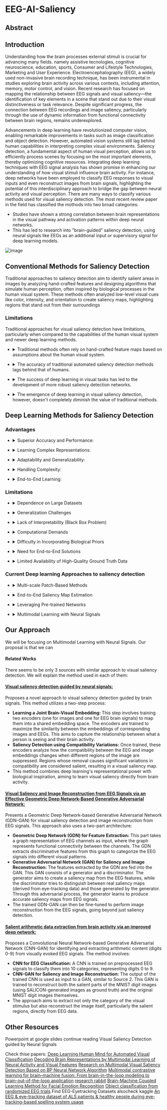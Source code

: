 # EEG-AI-Saliency

## Abstract



## Introduction
Understanding how the brain processes external stimuli is crucial for advancing many fields. namely assistive tecnologies, cognitive neuroscience, education, sports, Consumer and Lifestyle Technologies, Marketing and User Experience. 
Electroencephalography (EEG), a widely used non-invasive brain recording technique, has been instrumental in studies exploring brain activity across various contexts, including attention, memory, motor control, and vision. 
Recent research has focused on mapping the relationship between EEG signals and visual saliency—the identification of key elements in a scene that stand out due to their visual distinctiveness or task relevance. Despite significant progress, the connection between EEG recordings and image saliency, particularly through the use of dynamic information from functional connectivity between brain regions, remains underexplored.

Advancements in deep learning have revolutionized computer vision, enabling remarkable improvements in tasks such as image classification and object detection. However, automated vision systems still lag behind human capabilities in interpreting complex visual environments. Saliency detection, a fundamental aspect of human visual perception, allows us to efficiently process scenes by focusing on the most important elements, thereby optimizing cognitive resources. Integrating deep learning techniques with EEG signal analysis has shown promise in enhancing our understanding of how visual stimuli influence brain activity. For instance, deep networks have been employed to classify EEG responses to visual inputs and even reconstruct images from brain signals, highlighting the potential of this interdisciplinary approach to bridge the gap between neural activity and visual perception.
There are many ways to classify various methods used for visual saliency detection.
The most recent review paper in the field has classified the mothods into two broad categories:
- Studies have shown a strong correlation between brain representations in the visual pathway and activation patterns within deep neural networks.
- This has led to research into "brain-guided" saliency detection, using neural signals like EEGs as an additional input or supervisory signal for deep learning models.

![image](https://github.com/user-attachments/assets/9a204af3-b439-452b-87ac-53710bbe8899)


## Conventional Methods for Saliency Detection
Traditional approaches to saliency detection aim to identify salient areas in images by analyzing hand-crafted features and designing algorithms that simulate human perception, often inspired by biological processes in the human visual system. These methods often analyzed low-level visual cues like color, intensity, and orientation to create saliency maps, highlighting regions that stand out from their surroundings

### Limitations 
Traditional approaches for visual saliency detection have limitations, particularly when compared to the capabilities of the human visual system and newer deep learning methods.

- <details>
  <summary>Traditional methods often rely on hand-crafted feature maps based on assumptions about the human visual system.</summary>
  These hand-crafted features might not capture all the complexities of visual attention and saliency. For instance, early models inspired by primate visual systems used multi-scale image features to build saliency maps, even integrating biologically-inspired mechanisms to simulate attention shifts.
</details>

- <details>
  <summary>The accuracy of traditional automated saliency detection methods lags behind that of humans.</summary>
  While they provide a foundation for understanding and implementing saliency detection, their limitations become evident in complex scenarios where capturing salient objects is challenging.
</details>

- <details>
  <summary>The success of deep learning in visual tasks has led to the development of more robust saliency detection networks.</summary>
  Deep learning models can learn more complex and intricate representations from vast amounts of data, potentially surpassing the limitations of hand-crafted features. This has shifted the field towards utilizing the power of deep learning for improved saliency detection.  For example, deep learning methods like SALICON and SalNet utilize pre-trained networks and vast datasets to achieve better saliency prediction than earlier approaches.
</details>

- <details>
  <summary>The emergence of deep learning in visual saliency detection, however, doesn't completely diminish the value of traditional methods.</summary>
  These earlier approaches still provide valuable insights into the human visual system and offer a basis for comparison and further development. The field continues to advance by exploring new architectures and leveraging the strengths of both traditional and deep learning approaches.
</details>



## Deep Learning Methods for Saliency Detection

### Advantages

- <details>
  <summary>Superior Accuracy and Performance:</summary>
  Deep learning models, especially convolutional neural networks (CNNs), have consistently demonstrated superior accuracy in visual tasks like saliency prediction compared to traditional methods. This performance gap stems from deep learning's ability to learn complex representations from vast amounts of data, moving beyond the constraints of hand-crafted features.

</details>

- <details>
  <summary>Learning Complex Representations:</summary>
  Deep learning methods can automatically learn intricate and hierarchical representations of features from raw data, without the need for manual feature engineering. This data-driven approach allows them to capture subtle patterns and nuances in visual data that might be overlooked by hand-crafted features.

</details>

- <details>
  <summary>Adaptability and Generalizability:</summary>
  Once trained on a large dataset, deep learning models can be fine-tuned and adapted for different tasks and datasets.  For instance, a model pre-trained on ImageNet, a vast image database, can be effectively fine-tuned for saliency prediction on a different dataset.

</details>

- <details>
  <summary>Handling Complexity:</summary>
  Deep learning models excel in handling the complexity of real-world visual scenes. They can discern salient objects from cluttered backgrounds, a task that often poses challenges for traditional methods reliant on simpler feature representations.

</details>

- <details>
  <summary>End-to-End Learning:</summary>
  Deep learning enables end-to-end learning, where the model learns to map directly from raw input (e.g., images) to the desired output (e.g., saliency maps).  This eliminates the need for separate feature extraction and selection steps that are typical of traditional methods.
</details>

### Limitations

- <details>
  <summary>Dependence on Large Datasets</summary>
  Deep learning models, particularly CNNs, are notorious for their hunger for large labeled datasets. These models thrive on identifying patterns and features within vast amounts of data.  Collecting, annotating, and curating such datasets, especially for a nuanced task like saliency detection where ground truth data often come from eye-tracking studies, can be prohibitively expensive, time-consuming, and challenging to scale.

</details>

- <details>
  <summary>Generalization Challenges</summary>
  The impressive performance of deep learning models often stems from their ability to memorize intricate patterns within the training data. However, this can sometimes lead to overfitting, where the model excels on the training data but struggles to generalize well to unseen data or different contexts.  This is a particular concern with saliency detection, where the models need to be robust and adaptable to diverse visual scenes and variations in human attention.

</details>

- <details>
  <summary>Lack of Interpretability (Black Box Problem)</summary>
  Deep learning models, with their layered architectures and millions of parameters, are often regarded as "black boxes."  While they excel at generating accurate predictions, understanding how and why a model arrived at a specific saliency map remains a challenge. This lack of interpretability can limit our ability to trust, debug, and refine these models effectively, especially in critical applications where understanding the decision-making process is crucial.

</details>

- <details>
  <summary>Computational Demands</summary>
  Training complex deep learning models, especially with large datasets, demands significant computational resources. This can pose a barrier for researchers and developers without access to powerful hardware (GPUs) and can increase energy consumption.

</details>

- <details>
  <summary>Difficulty in Incorporating Biological Priors</summary>
  While the sources demonstrate attempts to bridge deep learning with insights from neuroscience, effectively incorporating biological priors (knowledge from human brain studies) into deep learning models for saliency detection remains a challenge. Designing architectures and training paradigms that genuinely reflect the complexities of human visual attention is an area of ongoing research.

</details>

- <details>
  <summary>Need for End-to-End Solutions</summary>
  Many current deep learning approaches for saliency detection, including those mentioned in the sources, often involve multi-stage processes. For instance,  in pre-trained models like AlexNet and GoogleNet are adapted for saliency prediction. Similarly, the proposed GDN-GAN in  involves a two-phase process of classification using a CNN followed by saliency map generation with a GAN. Achieving more streamlined end-to-end solutions where the model seamlessly learns to predict saliency directly from raw EEG signals without intermediary steps is a desirable goal.

</details>

- <details>
  <summary>Limited Availability of High-Quality Ground Truth Data</summary>
  The accuracy of saliency detection models is inherently tied to the quality and representativeness of the ground truth data they are trained on.  As mentioned earlier, obtaining accurate saliency maps usually relies on eye-tracking studies, which can be resource-intensive and prone to noise.  Developing more robust methods for acquiring and validating ground truth data is crucial for further advancing deep learning models in this domain.
</details>


### Current Deep learning Approaches to saliency detection


- <details>
  <summary>Multi-scale Patch-Based Methods</summary>
  These methods utilize CNNs to process image patches at multiple scales, capturing both global and local context for saliency prediction.
    *   The sources provide examples like SuperCNN, SALICON, and SalNet that employ this approach. 
    *   Typically, these models involve oversegmenting the input image into small regions or patches.
    *   Features are extracted from these patches using CNNs, often pre-trained on large image datasets like ImageNet for better performance.
    *   The extracted features are then fed into an MLP (Multilayer Perceptron) to determine the saliency score for each region or patch.
    *   For instance, in, Li and Yu propose a CNN that takes image regions at three different scales as input. Three subnetworks within the CNN capture features at these different scales, and the concatenated features are passed to a small MLP for saliency prediction.
 
</details>

- <details>
  <summary>End-to-End Saliency Map Estimation</summary>
  Unlike patch-based methods, some CNN-based models are designed to directly predict a saliency map for the entire input image in an end-to-end manner. These models are typically fully convolutional networks.
    *   One example is the approach by Pan et al., where a fully convolutional CNN, partly utilizing pre-trained layers, is used for saliency prediction.
    *   Another example is from Huang et al., who present a fully convolutional architecture that processes images at two different scales, leveraging deep neural networks trained for object recognition.

</details>

- <details>
  <summary>Leveraging Pre-trained Networks</summary>
   The sources emphasize the effectiveness of utilizing CNNs pre-trained for object recognition on large-scale datasets like ImageNet. This transfer learning approach allows saliency detection models to benefit from the rich feature representations learned by these pre-trained networks.
    *   Kummerer et al. demonstrate the success of this approach by employing networks pre-trained for object recognition to achieve state-of-the-art performance in fixation prediction.
    *   Similarly, Murabito et al. propose a saliency detection method driven by visual classification, highlighting the synergy between object recognition and saliency detection. 
</details>

- <details>
  <summary>Multimodal Learning with Neural Signals</summary>
  This emerging approach combines the power of deep learning with insights from neuroscience by incorporating brain activity data, like EEG signals, to guide saliency detection.
    *   The core idea is to learn a shared embedding space between visual content (images) and corresponding brain signals (EEGs). 
    *   This approach aims to capture the neural correlates of visual saliency by training models that can find correspondences between visual features and brain activity patterns.
    *   One specific method involves training two encoders, one for images and one for EEGs, to maximize the compatibility or similarity between the learned embeddings for corresponding image-EEG pairs. 
    *   Saliency is then estimated by analyzing how this compatibility score changes when different image patches are masked or suppressed at multiple scales.
    *   The sources showcase the potential of this brain-guided approach, demonstrating its ability to achieve state-of-the-art saliency detection performance without relying on direct supervision from ground-truth saliency maps.
</details>

## Our Approach
We will be focusing on Multimodal Learning with Neural Signals. Our proposal is that we can


#### Related Works
There seems to be only 3 sources with similar approach to visual saliency detection. We will explain the method used in each of them:

#### [Visual saliency detection guided by neural signals:](https://www.google.com/url?sa=t&source=web&rct=j&opi=89978449&url=https://ieeexplore.ieee.org/document/9320159&ved=2ahUKEwig94aDu-yHAxX0TKQEHTeMAf0QFnoECBMQAQ&usg=AOvVaw3ztGyfYLu_r6N34G0MAfA4)

Proposes a novel approach to visual saliency detection guided by brain signals. This method utilizes a two-step process:
* **Learning a Joint Brain-Visual Embedding:** This step involves training two encoders (one for images and one for EEG brain signals) to map them into a shared embedding space. The encoders are trained to maximize the similarity between the embeddings of corresponding images and EEGs. This aims to capture the relationship between what a person is seeing and their brain activity.  
* **Saliency Detection using Compatibility Variations:** Once trained, these encoders analyze how the compatibility between the EEG and image embeddings changes when different regions of the image are suppressed. Regions whose removal causes significant variations in compatibility are considered salient, resulting in a visual saliency map.
* This method combines deep learning's representational power with biological inspiration, aiming to learn visual saliency directly from brain activity.

#### [Visual Saliency and Image Reconstruction from EEG Signals via an Effective Geometric Deep Network-Based Generative Adversarial Network:](https://www.google.com/url?sa=t&source=web&rct=j&opi=89978449&url=https://ieeexplore.ieee.org/document/9320159&ved=2ahUKEwig94aDu-yHAxX0TKQEHTeMAf0QFnoECBMQAQ&usg=AOvVaw3ztGyfYLu_r6N34G0MAfA4)

Presents a Geometric Deep Network-based Generative Adversarial Network (GDN-GAN) for visual saliency detection and image reconstruction from EEG signals. This approach also uses a two-part architecture:
* **Geometric Deep Network (GDN) for Feature Extraction:** This part takes a graph representation of EEG channels as input, where the graph represents functional connectivity between the channels. The GDN extracts discriminative features from this graph to categorize the EEG signals into different visual patterns.
* **Generative Adversarial Network (GAN) for Saliency and Image Reconstruction:** The features extracted by the GDN are fed into the GAN. This GAN consists of a generator and a discriminator. The generator aims to create a saliency map from the EEG features, while the discriminator tries to distinguish between real saliency maps (derived from eye-tracking data) and those generated by the generator. Through this adversarial process, the generator learns to produce accurate saliency maps from EEG signals.
* The trained GDN-GAN can then be fine-tuned to perform image reconstruction from the EEG signals, going beyond just saliency detection.

#### [Salient arithmetic data extraction from brain activity via an improved deep network:](https://www.google.com/url?sa=t&source=web&rct=j&opi=89978449&url=https://ieeexplore.ieee.org/document/9320159&ved=2ahUKEwig94aDu-yHAxX0TKQEHTeMAf0QFnoECBMQAQ&usg=AOvVaw3ztGyfYLu_r6N34G0MAfA4)

Proposes a Convolutional Neural Network-based Generative Adversarial Network (CNN-GAN) for identifying and extracting arithmetic content (digits 0-9) from visually evoked EEG signals. The method involves:
* **CNN for EEG Classification:**  A CNN is trained on preprocessed EEG signals to classify them into 10 categories, representing digits 0 to 9. 
* **CNN-GAN for Saliency and Image Reconstruction:** The output of the trained CNN is used as input to a GAN, similar to Source 2. This GAN is trained to reconstruct both the salient parts of the MNIST digit images (using SALICON-generated images as ground truth) and the original MNIST digit images themselves. 
* The approach aims to extract not only the category of the visual stimulus but also reconstruct the image itself, particularly the salient regions, directly from EEG data. 




## Other Resources

Powerpoint at google slides
continue reading Visual Saliency Detection guided by Neural Signals

Check thise papers:
[Deep Learning Human Mind for Automated Visual Classification](https://arxiv.org/pdf/1609.00344)
[Decoding Brain Representations by Multimodal Learning of Neural Activity and Visual Features](https://arxiv.org/pdf/1810.10974)
[Research on Multimodal Visual Saliency Detection Based on BP Neural Network Algorithm](https://ieeexplore.ieee.org/document/10236637)
[Multimodal contrastive learning for brain–machine fusion: From brain-in-the-loop modeling to brain-out-of-the-loop application](https://www.sciencedirect.com/science/article/abs/pii/S1566253524002252?via%3Dihub)
[research rabbit](https://www.researchrabbit.ai/)
[Brain-Machine Coupled Learning Method for Facial Emotion Recognition](https://ieeexplore.ieee.org/document/10073607)
[Object classification from randomized EEG trials](https://ieeexplore.ieee.org/document/9578178)
Find EEG-Eyetracking Datasets alsocheck kaggle
[An EEG & eye-tracking dataset of ALS patients & healthy people during eye-tracking-based spelling system usage](https://www.nature.com/articles/s41597-024-03501-y)
